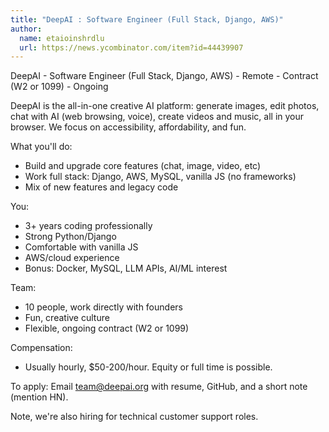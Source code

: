 ```yaml
---
title: "DeepAI : Software Engineer (Full Stack, Django, AWS)"
author:
  name: etaioinshrdlu
  url: https://news.ycombinator.com/item?id=44439907
---
```

DeepAI - Software Engineer (Full Stack, Django, AWS) - Remote - Contract (W2 or 1099) - Ongoing

DeepAI is the all-in-one creative AI platform: generate images, edit photos, chat with AI (web browsing, voice), create videos and music, all in your browser. We focus on accessibility, affordability, and fun.

What you&#x27;ll do:
- Build and upgrade core features (chat, image, video, etc)
- Work full stack: Django, AWS, MySQL, vanilla JS (no frameworks)
- Mix of new features and legacy code

You:
- 3+ years coding professionally
- Strong Python&#x2F;Django
- Comfortable with vanilla JS
- AWS&#x2F;cloud experience
- Bonus: Docker, MySQL, LLM APIs, AI&#x2F;ML interest

Team:
- 10 people, work directly with founders
- Fun, creative culture
- Flexible, ongoing contract (W2 or 1099)

Compensation:
- Usually hourly, $50-200&#x2F;hour. Equity or full time is possible.

To apply:
Email team@deepai.org with resume, GitHub, and a short note (mention HN).

Note, we&#x27;re also hiring for technical customer support roles.
<JobApplication />
